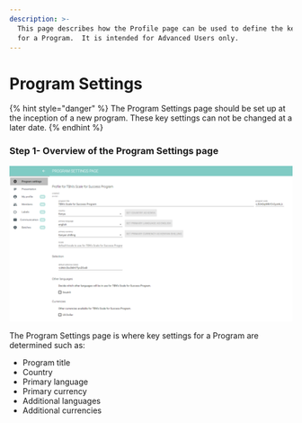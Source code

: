 ```yaml
---
description: >-
  This page describes how the Profile page can be used to define the key setting
  for a Program.  It is intended for Advanced Users only.
---
```


# Program Settings

{% hint style="danger" %}
The Program Settings page should be set up at the inception of a new program.  These key settings can not be changed at a later date.
{% endhint %}

### Step 1- Overview of the Program Settings page

![](../../../.gitbook/assets/image%20%2872%29.png)

The Program Settings page is where key settings for a Program are determined such as:

* Program title
* Country
* Primary language
* Primary currency
* Additional languages
* Additional currencies



